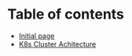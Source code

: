 # Table of contents

* [Initial page](README.md)
* [K8s Cluster Achitecture](k8s-cluster-achitecture.md)

